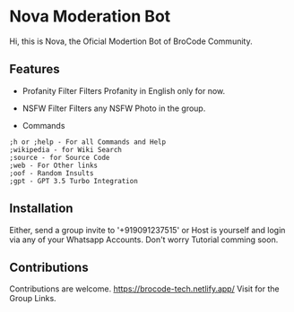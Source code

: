 # Nova Moderation Bot
Hi, this is Nova, the Oficial Modertion Bot of BroCode Community.

## Features
- Profanity Filter
Filters Profanity in English only for now.

- NSFW Filter
Filters any NSFW Photo in the group.

- Commands
```
;h or ;help - For all Commands and Help
;wikipedia - for Wiki Search
;source - for Source Code
;web - For Other links
;oof - Random Insults
;gpt - GPT 3.5 Turbo Integration
```

## Installation
Either, send a group invite to '+919091237515' or Host is yourself and login via any of your Whatsapp Accounts.
Don't worry Tutorial comming soon.

## Contributions
Contributions are welcome. https://brocode-tech.netlify.app/ Visit for the Group Links.
